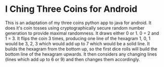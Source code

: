 # I Ching Three Coins for Android
 This is an adaptation of my three coins python app to java for android. 
 It does it's coin tosses using cryptographically secure random number generation to provide maximal randomness. It draws either 0 or 1. 0 = 2 and 1 = 3. It flips the coin 3 times, producing one line of the hexagram 1, 0, 1 would be 3, 2, 3 which would add up to 7 which would be a solid line. It builds the hexagram from the bottom up, so the first dice rolls will build the bottom line of the hexagram upwards. It then considers any changing lines (lines which add up to 6 or 9) and then changes them accordingly. 
